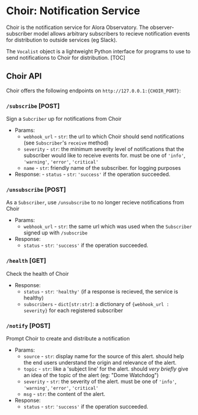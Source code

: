 # Choir: Notification Service
Choir is the notification service for Alora Observatory. The observer-subscriber model allows arbitrary subscribers to recieve notification events for distribution to outside services (eg Slack).

The `Vocalist` object is a lightweight Python interface for programs to use to send notifications to Choir for distribution.
[TOC]

## Choir API
Choir offers the following endpoints on `http://127.0.0.1:{CHOIR_PORT}`:
### `/subscribe` [POST] 
Sign a `Subcriber` up for notifications from Choir
- Params:
    - `webhook_url` - `str`: the url to which Choir should send notifications (see `Subscriber`'s `receive` method)
    - `severity` - `str`: the minimum severity level of notifications that the subscriber would like to receive events for. must be one of `'info'`, `'warning'`, `'error'`, `'critical'`
    - `name` - `str`: friendly name of the subscriber. for logging purposes 
- Response:
        - `status` - `str`: `'success'` if the operation succeeded.
### `/unsubscribe` [POST]
As a `Subscriber`, use `/unsubscribe` to no longer recieve notifications from Choir
- Params:
    - `webhook_url` - `str`: the same url which was used when the `Subscriber` signed up with `/subscribe`
- Response:
    - `status` - `str`: `'success'` if the operation succeeded.

### `/health` [GET]
Check the health of Choir
- Response:
    - `status` - `str`: `'healthy'` (if a response is recieved, the service is healthy)
    - `subscribers` - `dict[str:str]`: a dictionary of `{webhook_url : severity}` for each registered subscriber
### `/notify` [POST]
Prompt Choir to create and distribute a notification
- Params:
    - `source` - `str`: display name for the source of this alert. should help the end users understand the origin and relevance of the alert.
    - `topic` - `str`: like a 'subject line' for the alert. should *very briefly* give an idea of the topic of the alert (eg: "Dome Watchdog")
    - `severity` - `str`: the severity of the alert. must be one of `'info'`, `'warning'`, `'error'`, `'critical'`
    - `msg` - `str`: the content of the alert.
- Response:
    - `status` - `str`: `'success'` if the operation succeeded.